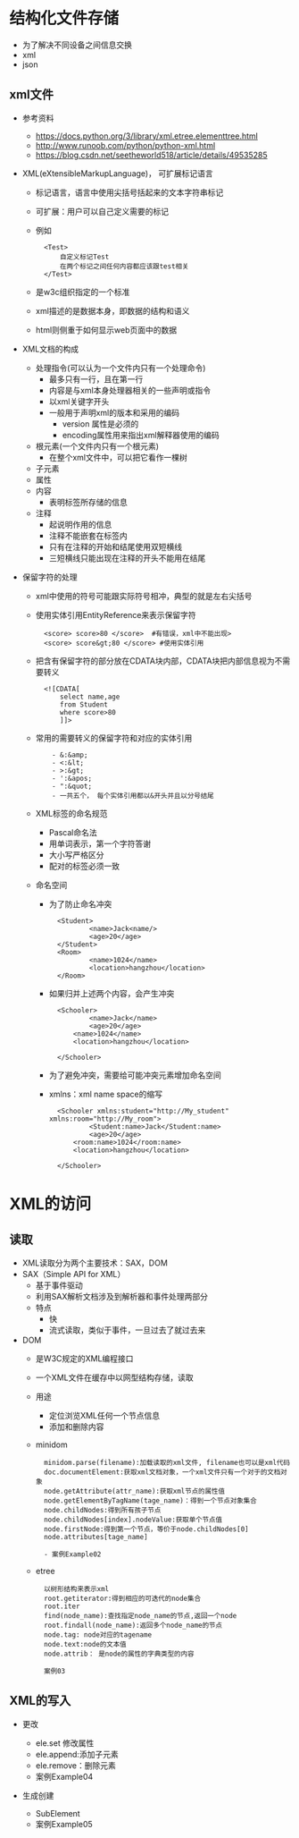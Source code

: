 # 结构化文件存储
 - 为了解决不同设备之间信息交换
 - xml
 - json
 
## xml文件
 - 参考资料
    - https://docs.python.org/3/library/xml.etree.elementtree.html
    - http://www.runoob.com/python/python-xml.html
    - https://blog.csdn.net/seetheworld518/article/details/49535285
 - XML(eXtensibleMarkupLanguage)， 可扩展标记语言 
    - 标记语言，语言中使用尖括号括起来的文本字符串标记
    - 可扩展：用户可以自己定义需要的标记
    - 例如
            
            <Test>
                自定义标记Test
                在两个标记之间任何内容都应该跟test相关
            </Test>
            
    - 是w3c组织指定的一个标准
    - xml描述的是数据本身，即数据的结构和语义
    - html则侧重于如何显示web页面中的数据
    
 - XML文档的构成
    - 处理指令(可以认为一个文件内只有一个处理命令)
        - 最多只有一行，且在第一行
        - 内容是与xml本身处理器相关的一些声明或指令
        - 以xml关键字开头
        - 一般用于声明xml的版本和采用的编码
            - version 属性是必须的
            - encoding属性用来指出xml解释器使用的编码
    - 根元素(一个文件内只有一个根元素)
        - 在整个xml文件中，可以把它看作一棵树
    - 子元素
    - 属性
    - 内容
        - 表明标签所存储的信息
    - 注释
        - 起说明作用的信息
        - 注释不能嵌套在标签内
        - 只有在注释的开始和结尾使用双短横线
        - 三短横线只能出现在注释的开头不能用在结尾
        
 - 保留字符的处理
    - xml中使用的符号可能跟实际符号相冲，典型的就是左右尖括号
    - 使用实体引用EntityReference来表示保留字符
        
            <score> score>80 </score>  #有错误，xml中不能出现>
            <score> score&gt;80 </score> #使用实体引用
        
    - 把含有保留字符的部分放在CDATA块内部，CDATA块把内部信息视为不需要转义
            
            <![CDATA[
                select name,age
                from Student
                where score>80
                ]]>
              
    - 常用的需要转义的保留字符和对应的实体引用
    
              - &:&amp;
              - <:&lt;
              - >:&gt;
              - ':&apos;
              - ":&quot;
              - 一共五个， 每个实体引用都以&开头并且以分号结尾
              
    - XML标签的命名规范
        - Pascal命名法
        - 用单词表示，第一个字符答谢
        - 大小写严格区分
        - 配对的标签必须一致
        
    - 命名空间
        - 为了防止命名冲突
                
                <Student>
                        <name>Jack<name/>
                        <age>20</age>
                </Student>
                <Room>
                        <name>1024</name>
                        <location>hangzhou</location>
                </Room>
                
        - 如果归并上述两个内容，会产生冲突
                
                <Schooler>
                        <name>Jack</name>
                        <age>20</age>
                    <name>1024</name> 
                    <location>hangzhou</location>
                    
                </Schooler>        
        
        - 为了避免冲突，需要给可能冲突元素增加命名空间
        - xmlns：xml name space的缩写
        
                <Schooler xmlns:student="http://My_student" xmlns:room="http://My_room">
                        <Student:name>Jack</Student:name>
                        <age>20</age>
                    <room:name>1024</room:name> 
                    <location>hangzhou</location>
                    
                </Schooler>   
    
    
# XML的访问

## 读取
 - XML读取分为两个主要技术：SAX，DOM
 - SAX（Simple API for XML）
    - 基于事件驱动
    - 利用SAX解析文档涉及到解析器和事件处理两部分
    - 特点
        - 快
        - 流式读取，类似于事件，一旦过去了就过去来
 - DOM
    - 是W3C规定的XML编程接口
    - 一个XML文件在缓存中以网型结构存储，读取
    - 用途
        - 定位浏览XML任何一个节点信息
        - 添加和删除内容
        
    - minidom
            
            minidom.parse(filename):加载读取的xml文件, filename也可以是xml代码
            doc.documentElement:获取xml文档对象，一个xml文件只有一个对于的文档对象
            node.getAttribute(attr_name):获取xml节点的属性值
            node.getElementByTagName(tage_name)：得到一个节点对象集合
            node.childNodes:得到所有孩子节点
            node.childNodes[index].nodeValue:获取单个节点值
            node.firstNode:得到第一个节点，等价于node.childNodes[0]
            node.attributes[tage_name]
            
            - 案例Example02
        
    - etree
    
            以树形结构来表示xml
            root.getiterator:得到相应的可迭代的node集合
            root.iter
            find(node_name):查找指定node_name的节点,返回一个node
            root.findall(node_name):返回多个node_name的节点
            node.tag: node对应的tagename
            node.text:node的文本值
            node.attrib： 是node的属性的字典类型的内容
            
            案例03
 
## XML的写入
 - 更改
    - ele.set 修改属性
    - ele.append:添加子元素
    - ele.remove：删除元素
    - 案例Example04
    
 - 生成创建
    - SubElement
    - 案例Example05

        
        